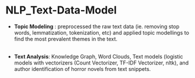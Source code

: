 # NLP_Text-Data-Model


* __Topic Modeling__ : preprocessed the raw text data (ie. removing stop words, lemmatization, tokenization, etc) and applied topic modellings to find the most prevalent themes in the text. <br><br>

* __Text Analysis__: Knowledge Graph, Word Clouds, Text models (logistic models with vectorizers (Count Vectorizer, TF-IDF Vectorizer, nltk), and author identification of horror novels from text snippets.

